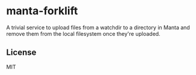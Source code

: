 # manta-forklift

A trivial service to upload files from a watchdir to a directory in Manta
and remove them from the local filesystem once they're uploaded.

## License

MIT
